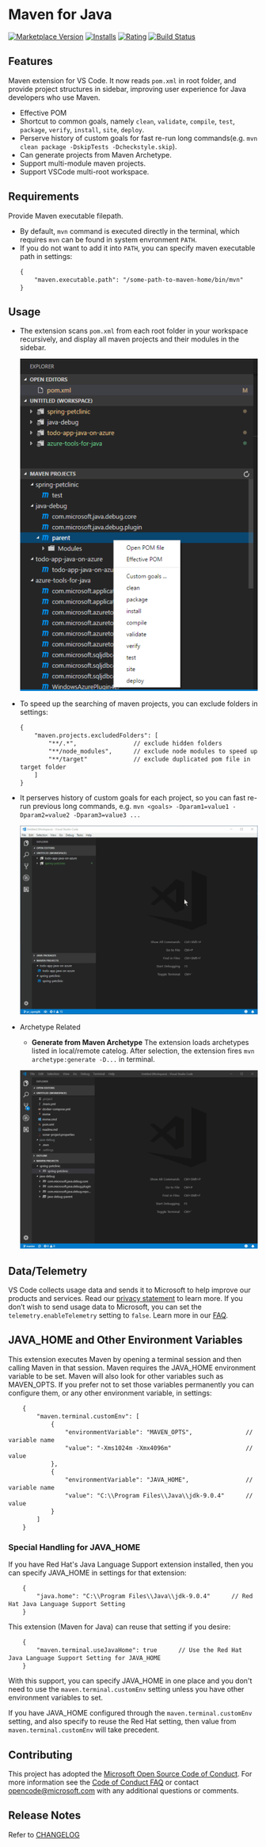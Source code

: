 # Maven for Java

[![Marketplace Version](https://vsmarketplacebadge.apphb.com/version-short/vscjava.vscode-maven.svg)](https://marketplace.visualstudio.com/items?itemName=vscjava.vscode-maven)
[![Installs](https://vsmarketplacebadge.apphb.com/installs-short/vscjava.vscode-maven.svg)](https://marketplace.visualstudio.com/items?itemName=vscjava.vscode-maven)
[![Rating](https://vsmarketplacebadge.apphb.com/rating-short/vscjava.vscode-maven.svg)](https://marketplace.visualstudio.com/items?itemName=vscjava.vscode-maven)
[![Build Status](https://travis-ci.org/Microsoft/vscode-maven.svg)](https://travis-ci.org/Microsoft/vscode-maven)

## Features

Maven extension for VS Code. It now reads `pom.xml` in root folder, and provide project structures in sidebar, improving user experience for Java developers who use Maven.

* Effective POM
* Shortcut to common goals, namely `clean`, `validate`, `compile`, `test`, `package`, `verify`, `install`, `site`, `deploy`.
* Perserve history of custom goals for fast re-run long commands(e.g. `mvn clean package -DskipTests -Dcheckstyle.skip`).
* Can generate projects from Maven Archetype.
* Support multi-module maven projects.
* Support VSCode multi-root workspace.

## Requirements

Provide Maven executable filepath.
* By default, `mvn` command is executed directly in the terminal, which requires `mvn` can be found in system envronment `PATH`.
* If you do not want to add it into `PATH`, you can specify maven executable path in settings:
    ```
    {
        "maven.executable.path": "/some-path-to-maven-home/bin/mvn"
    }
    ```

## Usage

* The extension scans `pom.xml` from each root folder in your workspace recursively, and display all maven projects and their modules in the sidebar.

    ![Screenshot](images/view_context.png)

* To speed up the searching of maven projects, you can exclude folders in settings:
    ```
    {
        "maven.projects.excludedFolders": [
            "**/.*",                // exclude hidden folders
            "**/node_modules",      // exclude node modules to speed up
            "**/target"             // exclude duplicated pom file in target folder
        ]
    }
    ```

* It perserves history of custom goals for each project, so you can fast re-run previous long commands, e.g. `mvn <goals> -Dparam1=value1 -Dparam2=value2 -Dparam3=value3 ...` 

    ![Screenshot](images/customGoal.gif)

* Archetype Related
    * **Generate from Maven Archetype** The extension loads archetypes listed in local/remote catelog. After selection, the extension fires `mvn archetype:generate -D...` in terminal.

    ![Screenshot](images/archetype.gif)


## Data/Telemetry

VS Code collects usage data and sends it to Microsoft to help improve our products and services. Read our [privacy statement](http://go.microsoft.com/fwlink/?LinkId=521839) to learn more. If you don’t wish to send usage data to Microsoft, you can set the `telemetry.enableTelemetry` setting to `false`. Learn more in our [FAQ](https://code.visualstudio.com/docs/supporting/faq#_how-to-disable-telemetry-reporting).

## JAVA_HOME and Other Environment Variables

This extension executes Maven by opening a terminal session and then calling Maven in that session.
Maven requires the JAVA_HOME environment variable to be set. Maven will also look for other variables such as MAVEN_OPTS. If you prefer not to set those variables permanently you can configure them, or any other environment variable, in settings:

```
    {
        "maven.terminal.customEnv": [
            {
                "environmentVariable": "MAVEN_OPTS",               // variable name
                "value": "-Xms1024m -Xmx4096m"                     // value
            },
            {
                "environmentVariable": "JAVA_HOME",                // variable name
                "value": "C:\\Program Files\\Java\\jdk-9.0.4"      // value
            }
        ]
    }
```

### Special Handling for JAVA_HOME

If you have Red Hat's Java Language Support extension installed, then you can specify JAVA_HOME in settings for that extension:

```
    {
        "java.home": "C:\\Program Files\\Java\\jdk-9.0.4"      // Red Hat Java Language Support Setting
    }
```

This extension (Maven for Java) can reuse that setting if you desire:

```
    {
        "maven.terminal.useJavaHome": true      // Use the Red Hat Java Language Support Setting for JAVA_HOME
    }
```

With this support, you can specify JAVA_HOME in one place and you don't need to use the `maven.terminal.customEnv` setting unless
you have other environment variables to set.

If you have JAVA_HOME configured through the `maven.terminal.customEnv` setting, and also specify to reuse the Red Hat setting, then value from `maven.terminal.customEnv` will take precedent.

## Contributing

This project has adopted the [Microsoft Open Source Code of Conduct](https://opensource.microsoft.com/codeofconduct/). For more information see the [Code of Conduct FAQ](https://opensource.microsoft.com/codeofconduct/faq/) or contact [opencode@microsoft.com](mailto:opencode@microsoft.com) with any additional questions or comments.

## Release Notes

Refer to [CHANGELOG](CHANGELOG.md)
